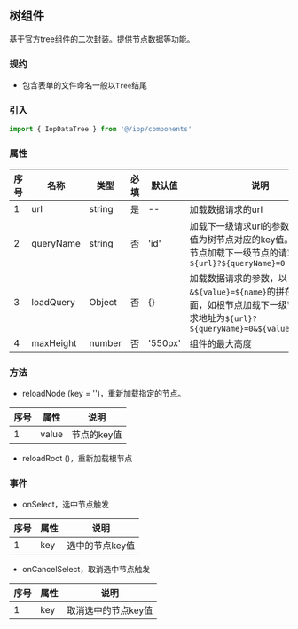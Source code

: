 ## 树组件

基于官方tree组件的二次封装。提供节点数据等功能。



### 规约

* 包含表单的文件命名一般以`Tree`结尾



### 引入

```javascript
import { IopDataTree } from '@/iop/components'
```



### 属性

| 序号 | 名称      | 类型   | 必填 | 默认值  | 说明                                                         |
| ---- | --------- | ------ | ---- | ------- | ------------------------------------------------------------ |
| 1    | url       | string | 是   | --      | 加载数据请求的url                                            |
| 2    | queryName | string | 否   | 'id'    | 加载下一级请求url的参数名，参数值为树节点对应的key值。如默认根节点加载下一级节点的请求地址为`${url}?${queryName}=0` |
| 3    | loadQuery | Object | 否   | {}      | 加载数据请求的参数，以`&${value}=${name}`的拼在url后面，如根节点加载下一级节点的请求地址为`${url}?${queryName}=0&${value}=${name}` |
| 4    | maxHeight | number | 否   | '550px' | 组件的最大高度                                               |



### 方法

* reloadNode (key = '')，重新加载指定的节点。

| 序号 | 属性  | 说明        |
| ---- | ----- | ----------- |
| 1    | value | 节点的key值 |

* reloadRoot ()，重新加载根节点



### 事件

* onSelect，选中节点触发

| 序号 | 属性  | 说明            |
| ---- | ----- | --------------- |
| 1    | key | 选中的节点key值 |

* onCancelSelect，取消选中节点触发

| 序号 | 属性            | 说明 |
| ---- | --------------- | ---- |
| 1    | key | 取消选中的节点key值  |


